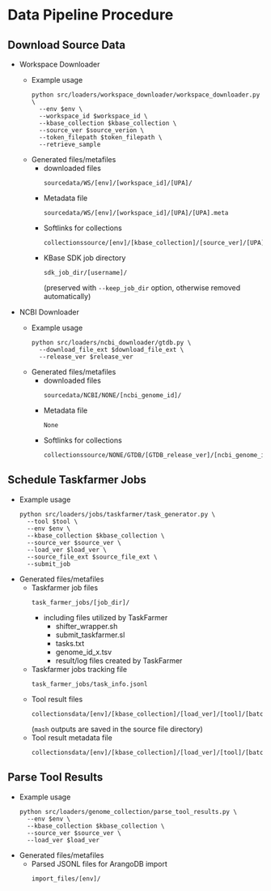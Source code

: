 # Data Pipeline Procedure

## Download Source Data
   * Workspace Downloader
     * Example usage
        ```commandline
        python src/loaders/workspace_downloader/workspace_downloader.py \
          --env $env \
          --workspace_id $workspace_id \
          --kbase_collection $kbase_collection \
          --source_ver $source_verion \
          --token_filepath $token_filepath \
          --retrieve_sample 
        ```
     * Generated files/metafiles
       * downloaded files
         ```text
         sourcedata/WS/[env]/[workspace_id]/[UPA]/
         ```
       * Metadata file
         ```text
         sourcedata/WS/[env]/[workspace_id]/[UPA]/[UPA].meta
         ```
       * Softlinks for collections
         ```text
         collectionssource/[env]/[kbase_collection]/[source_ver]/[UPA]/
         ```
       * KBase SDK job directory
         ```text
         sdk_job_dir/[username]/
         ```
         (preserved with `--keep_job_dir` option, otherwise removed automatically)

   * NCBI Downloader
     * Example usage
       ```commandline
       python src/loaders/ncbi_downloader/gtdb.py \
         --download_file_ext $download_file_ext \
         --release_ver $release_ver
       ```
     * Generated files/metafiles
       * downloaded files
         ```text
         sourcedata/NCBI/NONE/[ncbi_genome_id]/
         ```
       * Metadata file
         ```text
         None
         ```
       * Softlinks for collections
         ```text
         collectionssource/NONE/GTDB/[GTDB_release_ver]/[ncbi_genome_id]/
         ```
## Schedule Taskfarmer Jobs
   * Example usage
     ```commandline
     python src/loaders/jobs/taskfarmer/task_generator.py \
       --tool $tool \
       --env $env \
       --kbase_collection $kbase_collection \
       --source_ver $source_ver \
       --load_ver $load_ver \
       --source_file_ext $source_file_ext \
       --submit_job
     ```
   * Generated files/metafiles
     * Taskfarmer job files
       ```text
       task_farmer_jobs/[job_dir]/
       ```
       * including files utilized by TaskFarmer
         * shifter_wrapper.sh
         * submit_taskfarmer.sl
         * tasks.txt
         * genome_id_x.tsv
         * result/log files created by TaskFarmer
     * Taskfarmer jobs tracking file
       ```text
       task_farmer_jobs/task_info.jsonl
       ```
     * Tool result files
       ```text
       collectionsdata/[env]/[kbase_collection]/[load_ver]/[tool]/[batch_dir]/
       ```
       (`mash` outputs are saved in the source file directory)
     * Tool result metadata file
       ```text
       collectionsdata/[env]/[kbase_collection]/[load_ver]/[tool]/[batch_dir]/genome_metadata.tsv
       ```
## Parse Tool Results
   * Example usage
     ```commandline
     python src/loaders/genome_collection/parse_tool_results.py \
       --env $env \
       --kbase_collection $kbase_collection \
       --source_ver $source_ver \
       --load_ver $load_ver
     ```
   * Generated files/metafiles
     * Parsed JSONL files for ArangoDB import
       ```text
       import_files/[env]/
       ```